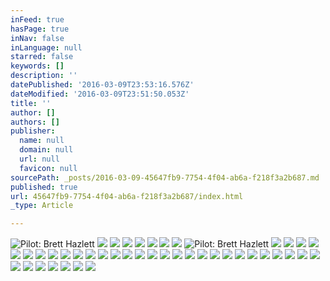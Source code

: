 ```yaml
---
inFeed: true
hasPage: true
inNav: false
inLanguage: null
starred: false
keywords: []
description: ''
datePublished: '2016-03-09T23:53:16.576Z'
dateModified: '2016-03-09T23:51:50.053Z'
title: ''
author: []
authors: []
publisher:
  name: null
  domain: null
  url: null
  favicon: null
sourcePath: _posts/2016-03-09-45647fb9-7754-4f04-ab6a-f218f3a2b687.md
published: true
url: 45647fb9-7754-4f04-ab6a-f218f3a2b687/index.html
_type: Article

---
```

![Pilot: Brett Hazlett](https://s3-us-west-2.amazonaws.com/the-grid-img/p/1ddea70765abe1a23967d7455d23bd2bd67eaf4f.jpg)
![](https://the-grid-user-content.s3-us-west-2.amazonaws.com/525e2402-88b3-4482-b1e0-16de2efdd7b4.jpg)
![](https://the-grid-user-content.s3-us-west-2.amazonaws.com/ae2f697f-ae0a-4d36-a561-f96a6e4289d7.jpg)
![](https://the-grid-user-content.s3-us-west-2.amazonaws.com/ae0c21e8-55fc-4f4e-a452-dc647fec49df.jpg)
![](https://the-grid-user-content.s3-us-west-2.amazonaws.com/2655bb71-31f8-406b-8ed7-392d68680f37.jpg)
![](https://the-grid-user-content.s3-us-west-2.amazonaws.com/e5dabfab-63c8-4d14-b5ba-81b0df947350.jpg)
![](https://the-grid-user-content.s3-us-west-2.amazonaws.com/ba4d4593-e490-4173-a5b6-761e6ecbefb0.jpg)
![](https://the-grid-user-content.s3-us-west-2.amazonaws.com/2fdb6a95-6d13-455a-b6ab-b107e1d8035b.jpg)
![Pilot: Brett Hazlett](https://s3-us-west-2.amazonaws.com/the-grid-img/p/c918641993ea6d722c2039dd3f5c9e9afb82582a.jpg)
![](https://the-grid-user-content.s3-us-west-2.amazonaws.com/f6a59079-799e-4e92-9ea2-ba57fc5294b8.jpg)
![](https://the-grid-user-content.s3-us-west-2.amazonaws.com/920ceaff-9e18-492d-b323-92bcd95aa6ce.jpg)
![](https://the-grid-user-content.s3-us-west-2.amazonaws.com/8f864583-72e4-4a82-9128-4f27c63bed4b.jpg)
![](https://the-grid-user-content.s3-us-west-2.amazonaws.com/59e2b661-956b-4020-933d-3065ccd32bfc.jpg)
![](https://the-grid-user-content.s3-us-west-2.amazonaws.com/8d8a757e-522d-4cdb-a24d-0817b9b0afb1.jpg)
![](https://the-grid-user-content.s3-us-west-2.amazonaws.com/6905061e-24a7-4bbf-82dd-0d0c14e3546b.jpg)
![](https://the-grid-user-content.s3-us-west-2.amazonaws.com/62f17292-e700-445f-a889-28e57969e180.jpg)
![](https://the-grid-user-content.s3-us-west-2.amazonaws.com/eeebfd7c-0cc7-497e-9c08-68abb51440dc.jpg)
![](https://the-grid-user-content.s3-us-west-2.amazonaws.com/212b2181-b6c4-4dd8-9c4e-5dae40b943ca.jpg)
![](https://the-grid-user-content.s3-us-west-2.amazonaws.com/51ceda5f-aa43-49c9-be5e-001e26052eee.jpg)
![](https://the-grid-user-content.s3-us-west-2.amazonaws.com/b65a0416-9857-4e52-a49d-e944432e41fb.jpg)
![](https://the-grid-user-content.s3-us-west-2.amazonaws.com/62409cf8-a350-430d-bd3e-10eb0bf602e1.jpg)
![](https://the-grid-user-content.s3-us-west-2.amazonaws.com/086bd406-841b-4ccd-9b52-523fa12ef8e7.jpg)
![](https://the-grid-user-content.s3-us-west-2.amazonaws.com/6b43dc87-6cd0-45e7-8db9-b7e2bc807254.jpg)
![](https://the-grid-user-content.s3-us-west-2.amazonaws.com/2b355a4a-b34a-4c91-9535-dbd768d4f639.jpg)
![](https://the-grid-user-content.s3-us-west-2.amazonaws.com/5a5547ed-bfb9-49f8-8357-16fbdc74327b.jpg)
![](https://the-grid-user-content.s3-us-west-2.amazonaws.com/9c57dc62-fcfa-49e0-affd-5472696d1907.jpg)
![](https://the-grid-user-content.s3-us-west-2.amazonaws.com/cf0dd546-7f81-4781-ad7f-c834fca44203.jpg)
![](https://the-grid-user-content.s3-us-west-2.amazonaws.com/faf4a367-e62b-4f57-b4f7-8a89ea66c91a.jpg)
![](https://the-grid-user-content.s3-us-west-2.amazonaws.com/582fe7a4-1059-42f3-bd13-1c317b11f8d3.jpg)
![](https://the-grid-user-content.s3-us-west-2.amazonaws.com/165d7854-c4f1-4e61-9b10-9b3c8b193aef.jpg)
![](https://the-grid-user-content.s3-us-west-2.amazonaws.com/e2ea142c-c460-4185-b7bf-d0a72b8bc743.jpg)
![](https://the-grid-user-content.s3-us-west-2.amazonaws.com/2ed2e22c-ff62-4a09-ad55-ce181ec63c85.jpg)
![](https://the-grid-user-content.s3-us-west-2.amazonaws.com/c42b6cee-a5bd-4509-b98a-ecafdabbd86d.jpg)
![](https://the-grid-user-content.s3-us-west-2.amazonaws.com/0dc1f1a4-8bf9-49ac-97f3-2e704458e7ee.jpg)
![](https://the-grid-user-content.s3-us-west-2.amazonaws.com/a061d9c3-76df-4260-a315-92af4ed29257.jpg)
![](https://the-grid-user-content.s3-us-west-2.amazonaws.com/e0980933-1c74-4486-aef8-503418868e5a.jpg)
![](https://the-grid-user-content.s3-us-west-2.amazonaws.com/d0016410-5833-4bd1-b13b-edb12b899e21.jpg)
![](https://the-grid-user-content.s3-us-west-2.amazonaws.com/03a99df6-af2b-4824-989c-8947ca007cc6.jpg)
![](https://the-grid-user-content.s3-us-west-2.amazonaws.com/be05402e-d9ed-41e6-8828-a5bce3075bd6.jpg)
![](https://the-grid-user-content.s3-us-west-2.amazonaws.com/7ad17bef-fbbb-4040-ad11-2c9ead9c5772.jpg)
![](https://the-grid-user-content.s3-us-west-2.amazonaws.com/3edbfdf9-b377-4de7-abc5-4b295e187624.jpg)
![](https://the-grid-user-content.s3-us-west-2.amazonaws.com/c4331c0d-d14a-43d6-83d3-42c7215b92fa.jpg)
![](https://the-grid-user-content.s3-us-west-2.amazonaws.com/3cc7cf76-b02e-4b69-97e1-625c62b00fd3.jpg)
![](https://the-grid-user-content.s3-us-west-2.amazonaws.com/ee05baab-620f-48c3-9ae1-7cedfede15a9.jpg)
![](https://the-grid-user-content.s3-us-west-2.amazonaws.com/72cdaf43-b0ef-460d-beaa-e43ea3893195.jpg)